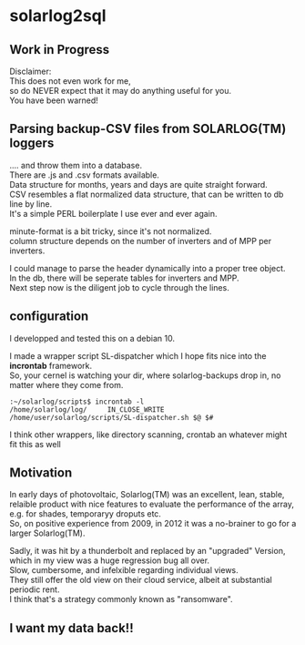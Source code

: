 # solarlog2sql

## Work in Progress

Disclaimer:  
This does not even work for me,  
so do NEVER expect that it may do anything useful for you.  
You have been warned!  


## Parsing backup-CSV files from SOLARLOG(TM) loggers

.... and throw them into a database.  
There are .js and .csv formats available.  
Data structure for months, years and days are quite straight forward.  
CSV resembles a flat normalized data structure, that can be written to db line by line.  
It's a simple PERL boilerplate I use ever and ever again.  

minute-format is a bit tricky, 
since it's not normalized.  
column structure depends on the number of inverters and of MPP per inverters.  
  
I could manage to parse the header dynamically into a proper tree object.  
In the db, there will be seperate tables for inverters and MPP.  
Next step now is the diligent job to cycle through the lines.  
  
## configuration
  
I developped and tested this on a debian 10.   

I made a wrapper script SL-dispatcher which I hope fits nice into the **incrontab** framework.  
So, your cernel is watching your dir, where solarlog-backups drop in, no matter where they come from.  

	:~/solarlog/scripts$ incrontab -l
	/home/solarlog/log/     IN_CLOSE_WRITE  /home/user/solarlog/scripts/SL-dispatcher.sh $@ $#

I think other wrappers, like directory scanning, crontab an whatever might fit this as well


## Motivation

In early days of photovoltaic, Solarlog(TM) was an excellent, lean, stable, relaible product
with nice features to evaluate the performance of the array, e.g. for shades, temporaryy droputs etc.  
So, on positive experience from 2009, in 2012 it was a no-brainer to go for a larger Solarlog(TM).  
  
Sadly, it was hit by a thunderbolt and replaced by an "upgraded" Version, which in my view was a huge regression bug all over.   
Slow, cumbersome, and infelxible regarding individual views.  
They still offer the old view on their cloud service, albeit at substantial periodic rent.  
I think that's a strategy commonly known as "ransomware".  
  
  
## I want my data back!!
